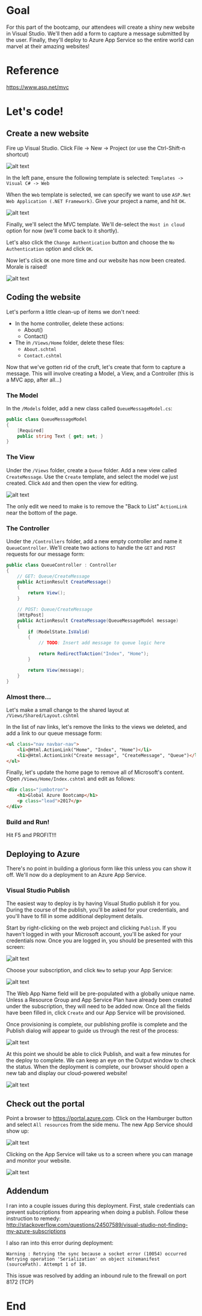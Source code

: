 # Goal
For this part of the bootcamp, our attendees will create a shiny new website in Visual Studio. We'll then add a form to capture a message submitted by the user. Finally, they'll deploy to Azure App Service so the entire world can marvel at their amazing websites!

# Reference
https://www.asp.net/mvc


# Let's code!
## Create a new website
Fire up Visual Studio. Click File -> New -> Project (or use the Ctrl-Shift-n shortcut)

![alt text][img1]

In the left pane, ensure the following template is selected: `Templates -> Visual C# -> Web`

When the `Web` template is selected, we can specify we want to use `ASP.Net Web Application (.NET Framework)`. Give your project a name, and hit `OK`.

![alt text][img2]

Finally, we'll select the MVC template. We'll de-select the `Host in cloud` option for now (we'll come back to it shortly).

Let's also click the `Change Authentication` button and choose the `No Authentication` option and click `OK`.

Now let's click `OK` one more time and our website has now been created. Morale is raised!

![alt text][img3]

## Coding the website

Let's perform a little clean-up of items we don't need:

* In the home controller, delete these actions:
    * About()
    * Contact()
* The in `/Views/Home` folder, delete these files:
    * `About.schtml`
    * `Contact.cshtml`

Now that we've gotten rid of the cruft, let's create that form to capture a message. This will involve creating a Model, a View, and a Controller (this is a MVC app, after all...)

### The Model

In the `/Models` folder, add a new class called `QueueMessageModel.cs`:

```cs
public class QueueMessageModel
{
	[Required]
	public string Text { get; set; }
}
```

### The View

Under the `/Views` folder, create a `Queue` folder. Add a new view called `CreateMessage`. Use the `Create` template, and select the model we just created. Click `Add` and then open the view for editing.

![alt text][img10]

The only edit we need to make is to remove the "Back to List" `ActionLink` near the bottom of the page.

### The Controller

Under the `/Controllers` folder, add a new empty controller and name it `QueueController`. We'll create two actions to handle the `GET` and `POST` requests for our message form:

```cs
public class QueueController : Controller
{
    // GET: Queue/CreateMessage
    public ActionResult CreateMessage()
    {
        return View();
    }

    // POST: Queue/CreateMessage
    [HttpPost]
    public ActionResult CreateMessage(QueueMessageModel message)
    {
        if (ModelState.IsValid)
        {
            // TODO: Insert add message to queue logic here

            return RedirectToAction("Index", "Home");
        }

        return View(message);
    }
}
```

### Almost there...

Let's make a small change to the shared layout at `/Views/Shared/Layout.cshtml`

In the list of nav links, let's remove the links to the views we deleted, and add a link to our queue message form:

```html
<ul class="nav navbar-nav">
    <li>@Html.ActionLink("Home", "Index", "Home")</li>
    <li>@Html.ActionLink("Create message", "CreateMessage", "Queue")</li>
</ul>
```
Finally, let's update the home page to remove all of Microsoft's content. Open `/Views/Home/Index.cshtml` and edit as follows:

```html
<div class="jumbotron">
    <h1>Global Azure Bootcamp</h1>
    <p class="lead">2017</p>
</div>
```

### Build and Run!

Hit F5 and PROFIT!!!

## Deploying to Azure

There's no point in building a glorious form like this unless you can show it off. We'll now do a deployment to an Azure App Service.

### Visual Studio Publish

The easiest way to deploy is by having Visual Studio publish it for you. During the course of the publish, you'll be asked for your credentials, and you'll have to fill in some additional deployment details.

Start by right-clicking on the web project and clicking `Publish`. If you haven't logged in with your Microsoft account, you'll be asked for your credentials now. Once you are logged in, you should be presented with this screen:

![alt text][img4]

Choose your subscription, and click `New` to setup your App Service: 

![alt text][img5]

The Web App Name field will be pre-populated with a globally unique name. Unless a Resource Group and App Service Plan have already been created under the subscription, they will need to be added now. Once all the fields have been filled in, click `Create` and our App Service will be provisioned.

Once provisioning is complete, our publishing profile is complete and the Publish dialog will appear to guide us through the rest of the process:

![alt text][img6]

At this point we should be able to click Publish, and wait a few minutes for the deploy to complete. We can keep an eye on the Output window to check the status. When the deployment is complete, our browser should open a new tab and display our cloud-powered website! 

![alt text][img7]

## Check out the portal

Point a browser to https://portal.azure.com. Click on the Hamburger button and select `All resources` from the side menu. The new App Service should show up:

![alt text][img8]

Clicking on the App Service will take us to a screen where you can manage and monitor your website.

![alt text][img9]

## Addendum

I ran into a couple issues during this deployment. First, stale credentials can prevent subscriptions from appearing when doing a publish. Follow these instruction to remedy: http://stackoverflow.com/questions/24507589/visual-studio-not-finding-my-azure-subscriptions

I also ran into this error during deployment: 

```
Warning : Retrying the sync because a socket error (10054) occurred
Retrying operation 'Serialization' on object sitemanifest (sourcePath). Attempt 1 of 10.
```

This issue was resolved by adding an inbound rule to the firewall on port 8172 (TCP)

# End


[img1]: https://github.com/alainvezina/GlobalAzureBootcamp/tree/master/2017/Step%201%20-%20Publishing%20your%20first%20Web%20Apps/Media/img1.png "New Project"
[img2]: https://github.com/alainvezina/GlobalAzureBootcamp/tree/master/2017/Step%201%20-%20Publishing%20your%20first%20Web%20Apps/Media/img2.png "Select ASP.Net Web Application"
[img3]: https://github.com/alainvezina/GlobalAzureBootcamp/tree/master/2017/Step%201%20-%20Publishing%20your%20first%20Web%20Apps/Media/img3.png "Select MVC template"
[img4]: https://github.com/alainvezina/GlobalAzureBootcamp/tree/master/2017/Step%201%20-%20Publishing%20your%20first%20Web%20Apps/Media/img4.png "Create new App Service"
[img5]: https://github.com/alainvezina/GlobalAzureBootcamp/tree/master/2017/Step%201%20-%20Publishing%20your%20first%20Web%20Apps/Media/img5.png "Add App Service details"
[img6]: https://github.com/alainvezina/GlobalAzureBootcamp/tree/master/2017/Step%201%20-%20Publishing%20your%20first%20Web%20Apps/Media/img6.png "Publish website"
[img7]: https://github.com/alainvezina/GlobalAzureBootcamp/tree/master/2017/Step%201%20-%20Publishing%20your%20first%20Web%20Apps/Media/img7.png "Deployed website in browser"
[img8]: https://github.com/alainvezina/GlobalAzureBootcamp/tree/master/2017/Step%201%20-%20Publishing%20your%20first%20Web%20Apps/Media/img8.png "Azure Resources screen"
[img9]: https://github.com/alainvezina/GlobalAzureBootcamp/tree/master/2017/Step%201%20-%20Publishing%20your%20first%20Web%20Apps/Media/img9.png "Web app management screen"
[img10]: https://github.com/alainvezina/GlobalAzureBootcamp/tree/master/2017/Step%201%20-%20Publishing%20your%20first%20Web%20Apps/Media/img10.png "Add a view"